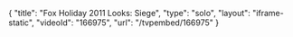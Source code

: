 {
    "title": "Fox Holiday 2011 Looks: Siege",
    "type": "solo",
    "layout": "iframe-static",
    "videoId": "166975",
    "url": "\/tvpembed\/166975"
}
